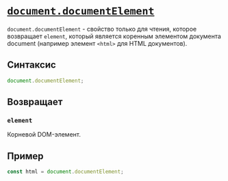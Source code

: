 # [`document.documentElement`](../index.md)

`document.documentElement` - свойство только для чтения, которое возвращает `element`, который является коренным элементом документа document (например элемент `<html>` для HTML документов).

## Синтаксис

```js
document.documentElement;
```

## Возвращает

### `element`

Корневой DOM-элемент.

## Пример

```js
const html = document.documentElement;
```
